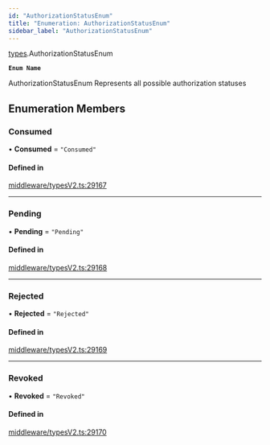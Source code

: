 ```yaml
---
id: "AuthorizationStatusEnum"
title: "Enumeration: AuthorizationStatusEnum"
sidebar_label: "AuthorizationStatusEnum"
---
```


[types](../../../modules/Types/Types.md).AuthorizationStatusEnum

**`Enum Name`**

 AuthorizationStatusEnum
 Represents all possible authorization statuses

## Enumeration Members

### Consumed

• **Consumed** = ``"Consumed"``

#### Defined in

[middleware/typesV2.ts:29167](https://github.com/PolymeshAssociation/polymesh-sdk/blob/95e180d2/src/middleware/typesV2.ts#L29167)

___

### Pending

• **Pending** = ``"Pending"``

#### Defined in

[middleware/typesV2.ts:29168](https://github.com/PolymeshAssociation/polymesh-sdk/blob/95e180d2/src/middleware/typesV2.ts#L29168)

___

### Rejected

• **Rejected** = ``"Rejected"``

#### Defined in

[middleware/typesV2.ts:29169](https://github.com/PolymeshAssociation/polymesh-sdk/blob/95e180d2/src/middleware/typesV2.ts#L29169)

___

### Revoked

• **Revoked** = ``"Revoked"``

#### Defined in

[middleware/typesV2.ts:29170](https://github.com/PolymeshAssociation/polymesh-sdk/blob/95e180d2/src/middleware/typesV2.ts#L29170)
